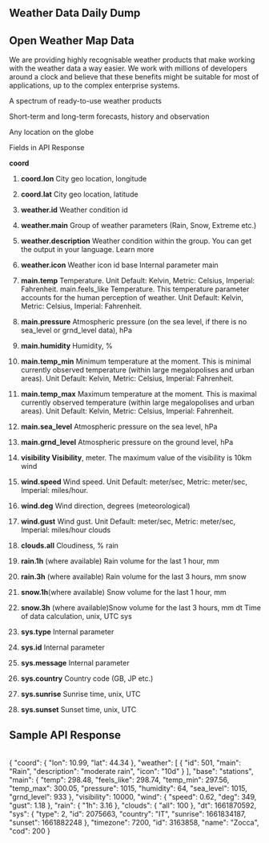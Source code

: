 <h2>Weather Data Daily Dump</h2>


<h2> Open Weather Map Data </h2>

We are providing highly recognisable weather products that make working with the weather data a way easier. We work with millions of developers around a clock and believe that these benefits might be suitable for most of applications, up to the complex enterprise systems.

A spectrum of ready-to-use weather products

Short-term and long-term forecasts, history and observation

Any location on the globe


Fields in API Response

<b>coord</b>
1. <b>coord.lon</b> 
   City geo location, longitude
2. <b>coord.lat</b> 
   City geo location, latitude

3. <b>weather.id</b> Weather condition id
4. <b>weather.main</b> Group of weather parameters (Rain, Snow, Extreme etc.)
5. <b>weather.description</b> Weather condition within the group. You can get the output in your language. Learn more
6. <b>weather.icon</b> Weather icon id
base Internal parameter
main
7. <b>main.temp</b> Temperature. Unit Default: Kelvin, Metric: Celsius, Imperial: Fahrenheit.
main.feels_like Temperature. This temperature parameter accounts for the human perception of weather. Unit Default: Kelvin, Metric: Celsius, Imperial: Fahrenheit.
8. <b>main.pressure</b> Atmospheric pressure (on the sea level, if there is no sea_level or grnd_level data), hPa
9. <b>main.humidity</b> Humidity, %
10. <b>main.temp_min</b> Minimum temperature at the moment. This is minimal currently observed temperature (within large megalopolises and urban areas). Unit Default: Kelvin, Metric: Celsius, Imperial: Fahrenheit.
11. <b>main.temp_max</b> Maximum temperature at the moment. This is maximal currently observed temperature (within large megalopolises and urban areas). Unit Default: Kelvin, Metric: Celsius, Imperial: Fahrenheit.
12. <b>main.sea_level</b> Atmospheric pressure on the sea level, hPa
13. <b>main.grnd_level</b> Atmospheric pressure on the ground level, hPa
14. <b>visibility Visibility</b>, meter. The maximum value of the visibility is 10km
wind
15. <b>wind.speed</b> Wind speed. Unit Default: meter/sec, Metric: meter/sec, Imperial: miles/hour.
16. <b>wind.deg</b> Wind direction, degrees (meteorological)
17. <b>wind.gust</b> Wind gust. Unit Default: meter/sec, Metric: meter/sec, Imperial: miles/hour
clouds
18. <b>clouds.all</b> Cloudiness, %
rain
19. <b>rain.1h</b> (where available) Rain volume for the last 1 hour, mm
20. <b>rain.3h</b> (where available) Rain volume for the last 3 hours, mm
snow
21. <b>snow.1h</b>(where available) Snow volume for the last 1 hour, mm
22. <b>snow.3h</b> (where available)Snow volume for the last 3 hours, mm
dt Time of data calculation, unix, UTC
sys
23. <b>sys.type</b> Internal parameter
24. <b>sys.id</b> Internal parameter
25. <b>sys.message</b> Internal parameter
26. <b>sys.country</b> Country code (GB, JP etc.)
27. <b>sys.sunrise</b> Sunrise time, unix, UTC
28. <b>sys.sunset</b> Sunset time, unix, UTC


<h2> Sample API Response </h2>                          
<br>
{
  "coord": {
    "lon": 10.99,
    "lat": 44.34
  },
  "weather": [
    {
      "id": 501,
      "main": "Rain",
      "description": "moderate rain",
      "icon": "10d"
    }
  ],
  "base": "stations",
  "main": {
    "temp": 298.48,
    "feels_like": 298.74,
    "temp_min": 297.56,
    "temp_max": 300.05,
    "pressure": 1015,
    "humidity": 64,
    "sea_level": 1015,
    "grnd_level": 933
  },
  "visibility": 10000,
  "wind": {
    "speed": 0.62,
    "deg": 349,
    "gust": 1.18
  },
  "rain": {
    "1h": 3.16
  },
  "clouds": {
    "all": 100
  },
  "dt": 1661870592,
  "sys": {
    "type": 2,
    "id": 2075663,
    "country": "IT",
    "sunrise": 1661834187,
    "sunset": 1661882248
  },
  "timezone": 7200,
  "id": 3163858,
  "name": "Zocca",
  "cod": 200
}                        

                        
